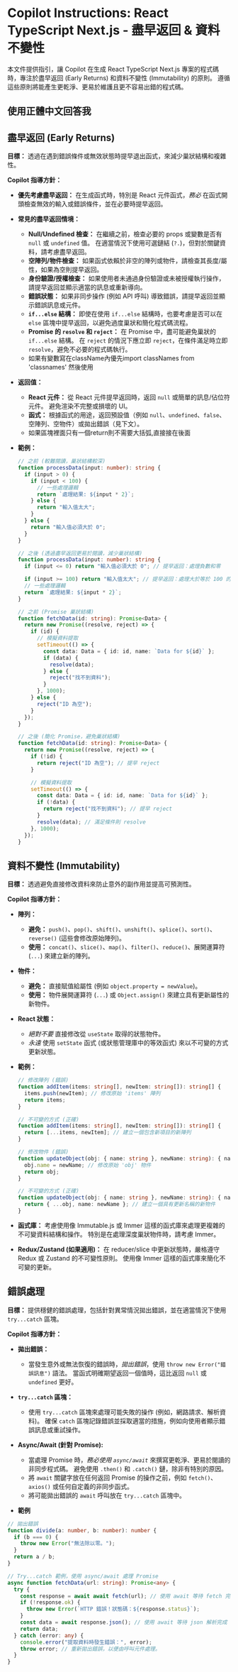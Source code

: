 # Copilot Instructions: React TypeScript Next.js - 盡早返回 & 資料不變性

本文件提供指引，讓 Copilot 在生成 React TypeScript Next.js 專案的程式碼時，專注於盡早返回 (Early Returns) 和資料不變性 (Immutability) 的原則。 遵循這些原則將能產生更乾淨、更易於維護且更不容易出錯的程式碼。

## 使用正體中文回答我

## 盡早返回 (Early Returns)

**目標：** 透過在遇到錯誤條件或無效狀態時提早退出函式，來減少巢狀結構和複雜性。

**Copilot 指導方針：**

*   **優先考慮盡早返回：** 在生成函式時，特別是 React 元件函式，*務必* 在函式開頭檢查無效的輸入或錯誤條件，並在必要時提早返回。

*   **常見的盡早返回情境：**
    *   **Null/Undefined 檢查：** 在繼續之前，檢查必要的 props 或變數是否有 `null` 或 `undefined` 值。 在適當情況下使用可選鏈結 (`?.`)，但對於關鍵資料，請考慮盡早返回。
    *   **空陣列/物件檢查：** 如果函式依賴於非空的陣列或物件，請檢查其長度/屬性，如果為空則提早返回。
    *   **身份驗證/授權檢查：** 如果使用者未通過身份驗證或未被授權執行操作，請提早返回並顯示適當的訊息或重新導向。
    *   **錯誤狀態：** 如果非同步操作 (例如 API 呼叫) 導致錯誤，請提早返回並顯示錯誤訊息或元件。
    *   **`if...else` 結構：** 即使在使用 `if...else` 結構時，也要考慮是否可以在 `else` 區塊中提早返回，以避免過度巢狀和簡化程式碼流程。
    *   **Promise 的 `resolve` 和 `reject`：** 在 Promise 中，盡可能避免巢狀的 `if...else` 結構。 在 `reject` 的情況下應立即 `reject`，在條件滿足時立即 `resolve`，避免不必要的程式碼執行。
    * 如果有變數寫在className內優先import classNames from 'classnames' 然後使用

*   **返回值：**

    *   **React 元件：** 從 React 元件提早返回時，返回 `null` 或簡單的訊息/佔位符元件。 避免渲染不完整或損壞的 UI。
    *   **函式：** 根據函式的用途，返回預設值（例如 `null`、`undefined`、`false`、空陣列、空物件）或拋出錯誤（見下文）。
    * 如果區塊裡面只有一個return則不需要大括弧,直接接在後面

*   **範例：**

    ```typescript
    // 之前 (較難閱讀，巢狀結構較深)
    function processData(input: number): string {
      if (input > 0) {
        if (input < 100) {
          // 一些處理邏輯
          return `處理結果: ${input * 2}`;
        } else {
          return "輸入值太大";
        }
      } else {
        return "輸入值必須大於 0";
      }
    }

    // 之後 (透過盡早返回更易於閱讀，減少巢狀結構)
    function processData(input: number): string {
      if (input <= 0) return "輸入值必須大於 0"; // 提早返回：處理負數和零

      if (input >= 100) return "輸入值太大"; // 提早返回：處理大於等於 100 的數字
      // 一些處理邏輯
      return `處理結果: ${input * 2}`;
    }

    // 之前 (Promise 巢狀結構)
    function fetchData(id: string): Promise<Data> {
      return new Promise((resolve, reject) => {
        if (id) {
          // 模擬資料提取
          setTimeout(() => {
            const data: Data = { id: id, name: `Data for ${id}` };
            if (data) {
              resolve(data);
            } else {
              reject("找不到資料");
            }
          }, 1000);
        } else {
          reject("ID 為空");
        }
      });
    }

    // 之後 (簡化 Promise，避免巢狀結構)
    function fetchData(id: string): Promise<Data> {
      return new Promise((resolve, reject) => {
        if (!id) {
          return reject("ID 為空"); // 提早 reject
        }

        // 模擬資料提取
        setTimeout(() => {
          const data: Data = { id: id, name: `Data for ${id}` };
          if (!data) {
            return reject("找不到資料"); // 提早 reject
          }
          resolve(data); // 滿足條件則 resolve
        }, 1000);
      });
    }
    ```

## 資料不變性 (Immutability)

**目標：** 透過避免直接修改資料來防止意外的副作用並提高可預測性。

**Copilot 指導方針：**

*   **陣列：**

    *   **避免：** `push()`、`pop()`、`shift()`、`unshift()`、`splice()`、`sort()`、`reverse()` (這些會修改原始陣列)。
    *   **使用：** `concat()`、`slice()`、`map()`、`filter()`、`reduce()`、展開運算符 (`...`) 來建立新的陣列。

*   **物件：**

    *   **避免：** 直接賦值給屬性 (例如 `object.property = newValue`)。
    *   **使用：** 物件展開運算符 (`...`) 或 `Object.assign()` 來建立具有更新屬性的新物件。

*   **React 狀態：**

    *   *絕對不要* 直接修改從 `useState` 取得的狀態物件。
    *   *永遠* 使用 `setState` 函式 (或狀態管理庫中的等效函式) 來以不可變的方式更新狀態。

*   **範例：**

    ```typescript
    // 修改陣列 (錯誤)
    function addItem(items: string[], newItem: string[]): string[] {
      items.push(newItem); // 修改原始 'items' 陣列
      return items;
    }

    // 不可變的方式 (正確)
    function addItem(items: string[], newItem: string[]): string[] {
      return [...items, newItem]; // 建立一個包含新項目的新陣列
    }

    // 修改物件 (錯誤)
    function updateObject(obj: { name: string }, newName: string): { name: string } {
      obj.name = newName; // 修改原始 'obj' 物件
      return obj;
    }

    // 不可變的方式 (正確)
    function updateObject(obj: { name: string }, newName: string): { name: string } {
      return { ...obj, name: newName }; // 建立一個具有更新名稱的新物件
    }
    ```

*   **函式庫：** 考慮使用像 Immutable.js 或 Immer 這樣的函式庫來處理更複雜的不可變資料結構和操作。 特別是在處理深度巢狀物件時，請考慮 Immer。

*   **Redux/Zustand (如果適用)：** 在 reducer/slice 中更新狀態時，嚴格遵守 Redux 或 Zustand 的不可變性原則。 使用像 Immer 這樣的函式庫來簡化不可變的更新。

## 錯誤處理

**目標：** 提供穩健的錯誤處理，包括針對異常情況拋出錯誤，並在適當情況下使用 `try...catch` 區塊。

**Copilot 指導方針：**

*   **拋出錯誤：**
    *   當發生意外或無法恢復的錯誤時，*拋出錯誤*，使用 `throw new Error("錯誤訊息")` 語法。 當函式明確期望返回一個值時，這比返回 `null` 或 `undefined` 更好。

*   **`try...catch` 區塊：**
    *   使用 `try...catch` 區塊來處理可能失敗的操作 (例如，網路請求、解析資料)。 確保 `catch` 區塊記錄錯誤並採取適當的措施，例如向使用者顯示錯誤訊息或重試操作。

*   **Async/Await (針對 Promise):**
    *   當處理 Promise 時，*務必使用 `async/await`* 來撰寫更乾淨、更易於閱讀的非同步程式碼。 避免使用 `.then()` 和 `.catch()` 鏈，除非有特別的原因。
    *   將 `await` 關鍵字放在任何返回 Promise 的操作之前，例如 `fetch()`、`axios()` 或任何自定義的非同步函式。
    *   將可能拋出錯誤的 `await` 呼叫放在 `try...catch` 區塊中。

*   **範例**
```typescript
// 拋出錯誤
function divide(a: number, b: number): number {
  if (b === 0) {
    throw new Error("無法除以零。");
  }
  return a / b;
}

// Try...catch 範例，使用 async/await 處理 Promise
async function fetchData(url: string): Promise<any> {
  try {
    const response = await await fetch(url); // 使用 await 等待 fetch 完成
    if (!response.ok) {
      throw new Error(`HTTP 錯誤！狀態碼：${response.status}`);
    }
    const data = await response.json(); // 使用 await 等待 json 解析完成
    return data;
  } catch (error: any) {
    console.error("提取資料時發生錯誤：", error);
    throw error; // 重新拋出錯誤，以便由呼叫元件處理。
  }
}